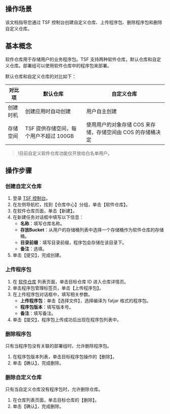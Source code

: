
## 操作场景
该文档指导您通过 TSF 控制台创建自定义仓库、上传程序包、删除程序包和删除自定义仓库。

## 基本概念
软件仓库用于存储用户的业务程序包。TSF 支持两种软件仓库，默认仓库和自定义仓库。部署组可以使用软件仓库中的程序包来部署。

默认仓库和自定义仓库的对比如下：

|对比项|默认仓库|自定义仓库|
|----|-----|----|
|创建时机|创建应用时自动创建|用户自主创建|
|存储空间|TSF 提供存储空间，每个用户不超过 100GB|使用用户的对象存储 COS 来存储，存储空间由 COS 的存储桶决定|

>!目前自定义软件仓库功能仅开放给白名单用户。

## 操作步骤
### 创建自定义仓库
1. 登录 [TSF 控制台](https://console.cloud.tencent.com/tsf/index)。
2. 在左侧导航栏，找到【仓库中心】分组，单击【软件仓库】。
3. 在软件仓库页面，单击【新建】。
4. 在新建任务对话框中填写以下信息：
   - **名称**：填写仓库名称。
   - **存放Bucket**：从用户的存储桶列表中选择一个存储桶作为软件仓库的存储桶。
   - **目录前缀**：填写目录前缀，程序包会存储在该目录下。
   - **备注**：选填。
5. 单击【提交】，完成创建。

### 上传程序包
1. 在 [软件仓库](https://console.cloud.tencent.com/tsf/package) 列表页面，单击目标仓库 ID 进入仓库详情页。
2. 单击程序包管理标签页，单击【上传程序包】。
3. 在上传程序包对话框中，填写相关参数。
   - **上传程序包**：单击【选择文件】，选择编译为 fatjar 格式的程序包。
   - **程序包版本**：填写版本号。
   - **备注**：填写备注。
4. 单击【提交】，程序包上传成功后出现在程序包列表中。

### 删除程序包
只有当程序包没有关联的部署组时，允许删除程序包。
1. 在程序包版本列表，单击目标程序包操作的【删除】。
2. 单击【确认】，完成删除。

### 删除自定义仓库
只有当自定义仓库没有程序包时，允许删除仓库。
1. 在仓库列表页面，单击目标仓库的【删除】。
2. 单击【确认】，完成删除。
